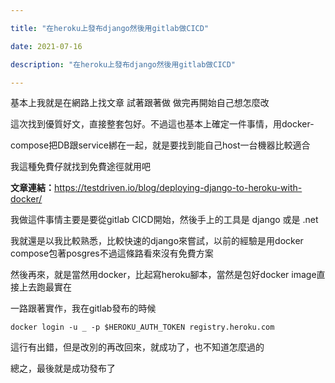 ```yaml
---

title: "在heroku上發布django然後用gitlab做CICD"

date: 2021-07-16

description: "在heroku上發布django然後用gitlab做CICD"

---
```




基本上我就是在網路上找文章 試著跟著做 做完再開始自己想怎麼改



這次找到優質好文，直接整套包好。不過這也基本上確定一件事情，用docker-

compose把DB跟service綁在一起，就是要找到能自己host一台機器比較適合



我這種免費仔就找到免費途徑就用吧



**文章連結：**<https://testdriven.io/blog/deploying-django-to-heroku-with-docker/>



我做這件事情主要是要從gitlab CICD開始，然後手上的工具是 django 或是 .net



我就還是以我比較熟悉，比較快速的django來嘗試，以前的經驗是用docker compose包著posgres不過這條路看來沒有免費方案



然後再來，就是當然用docker，比起寫heroku腳本，當然是包好docker image直接上去跑最實在



一路跟著實作，我在gitlab發布的時候



    

    

    docker login -u _ -p $HEROKU_AUTH_TOKEN registry.heroku.com



這行有出錯，但是改別的再改回來，就成功了，也不知道怎麼過的



總之，最後就是成功發布了



